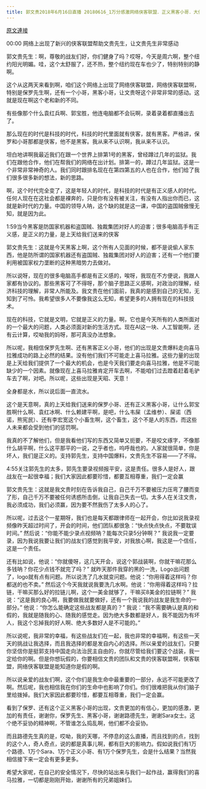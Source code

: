 ```yaml
---
title: 郭文贵2018年6月16日直播 20180616_1万分感激网络侠客联盟．正义黑客小哥．大侠保罗先生的拨剑相助．给大家一个真相
---
```


[原文連接](https://gnews.org/ThreadView/53477914)

00:00 网络上出现了新兴的侠客联盟帮助文贵先生，让文贵先生非常感动

郭文贵先生：啊，尊敬的战友们好，你们健身了吗？哎呀，今天是周六啊，整个纽约阳光明媚。哇，这个太舒服了，还不热，整个纽约现在车也少了，特别特别的静啊。


这个从这两天来看到啊，咱们这个网络上出现了网络侠客联盟，网络侠客联盟啊，特别是保罗先生啊，还有一个小哥，黑客小哥，让文贵呀这个非常非常的感动。这就是现在啊这个老和新的不同。


有些像那个什么袁红兵啊、郭宝胜，他连电脑都不会玩啊，录着录着都直播出去了。


那么现在的时代是科技的时代，科技的时代里面就有侠客，就有黑客。严格讲，保罗和小哥那都是侠客，他不是黑客。我从来不认识啊，我从来不认识。


坦白地讲啊我最近我们在跟一个世界上排第1号的黑客，曾经蹲过几年的监狱。我们在跟他合作，他们在帮我们的网络在出计划。排第一的，蹲过几年监狱。这是一个非常非常神奇的人。我们同时跟排名现在在第四第五的人也在合作，他们给了我们很多很多新的想法，新的思路。


啊，这个时代完全变了，这是年轻人的时代，是科技的时代是有正义感人的时代。任何人现在在这社会都是裸奔的，只是你有没有被关注，有没有人指出你而已，这就是新时代的力量。中国的领导人呐，这个缺的就是这一课，中国的盗国贼傲慢无知，就是因为此。


1:59当今黑客是防国家机器和盗国贼、独裁集团对好人的迫害；很多电脑高手有正义感，是正义的力量，是上天给我们送来的侠客

郭文贵先生：这就是今天黑客上啊，这个所有人见面的时候，都不是说偷人家东西，他是防所谓的国家机器还有盗国贼、独裁集团对好人的迫害；还有一个他们要利用被国家权力垄断的这种黑暗势力去做对。


所以说呀，现在的很多电脑高手都是有正义感的，唉呀，我现在不方便说，我跟人家都有协议的。那些黑客可了不得呀，那个脑子思路正义感啊，对政治的理解，经济科技的理解，非常人所能及。我文贵在他们面前，我真的是感到自己的无知，无知到了可怜。我希望很多人不要像我这么无知，希望更多的人拥有现在的科技技术。


现在的科技，它就是文明，它就是正义的力量。啊，它也是今天所有的人类所面对的一个最大的问题，人类必须面对新的生活方式。现在AI这一块、人工智能啊，还有云计算，哎呦我的妈呀，那可真没办法想象。


所以呢，我相信保罗先生啊、还有黑客正义小哥，他们的出现是文贵爆料走向喜马拉雅成功的路上必然的结果。没有他们我们不可能走上喜马拉雅。这些力量的出现是上天给我们提供了一个最大的机会，也是今天我们要走向喜马拉雅，他是不可能缺少的一个因素。就像现在上喜马拉雅肯定开车去啊，不能咱们过去蹬着赶着毛驴车去了啊，对吧。所以呢，这些出现是天昭、天意！


全身都是水，所以说后面一直流水。


这个是天意啊，真的上天给我们送来的保罗小哥、还有正义黑客小哥，让什么郭宝胜啊什么啊、袁红冰啊、什么赖建平啊，是吧，什么韦屎（孟维参）、屎诺（西诺，熊宪民）、还有李宏宽这个小畜生啊，这个畜生，这个不是人的东西，而这些人未来都会受到他们的惩罚啊。


我真的不了解他们，但是我看他们写的东西又简单又扼要，不是咬文琢字，不像那什么胡平啊，什么这平那平的一说，之乎者也，呜呼哉也的。人家就很简单，你是坏人，我们是正义的。支持郭先生，支持中国爆料，文贵先生不容易——了不得。


4:55关注郭先生的太多，郭先生要录视频报平安，这是责任。很多人是好人，跟战友在一起很幸福；我们大家因此都要珍惜，都要互相尊重，我们一定会赢

郭文贵先生：这就是我文贵时刻在告诉我自己，自己千万不要被压力压弯了腰而变了形，自己千万不要被任何诱惑所击倒，让我自己失去一切。太多人在关注文贵，我必须成功，我们必须赢，因为要不然我伤了太多人的心了。


所以呢，过去这个一星期呀，我们也是每天都跟律师在一起开会，你比如说我录视频像昨天超过时间了，开会的时间，他们团队都很急：“快点快点快点，不要耽误时间。” 然后说：“你能不能少录点视频呐？能每次只录5分钟啊？” 我说我一定要录，因为我说我要让我们的战友们感觉到我平安，对我放心啊，我这是一个信任，这是一个责任。


还有比如说，他说：“你就傻呀，这几天开会，说这个郭战装啊，你就干嘛花那么多钱呐？你花少点钱不就完了吗？” 就昨天那件我穿的黑的一洗，Logo出问题了，logo就有点有问题。所以说洗了几水就变问题。他说：“你用得着这样吗？你都送的也不卖。” 然后这个今天我就说我要洗几水啊。他说：“你用得着这样吗？拉链，干嘛买那么好的拉链儿啊，这个一美金就够了，干嘛买8美金的拉链啊？” 我说：“这是我的良心啊，我要做我就要做好，还有一个我说我的战友是我生命的一部分。” 他说：“你怎么能确定这些战友都是真的？” 我说：“我不需要确认是真的和假的，我就是随我的心、随我的感觉走。因为绝大多数都是好人，我不能因为有坏人，我这个忘掉我的好人啊、绝大多数好人是不可能的。” 


所以说呢，我非常的幸福，有这些战友们在一起，我也非常的幸福啊，有这些一天天的挑战让我选择，而且我选择的都是发自内心的选择。所以亲爱的战友们，只要你坚信你是挺郭支持中国走向法治民主自由的，你就尽管给我们要这个战装，我一定给你的啊。但是你想玩假的，你要相信文贵的团队和文贵的侠客联盟啊，侠客联盟，网络侠客联盟是能知道你是假的啊。


所以说亲爱的战友们啊，这个你们是我生命中最重要的一部分，永远不可能更改了啊。然后呢，我也相信我在你们的生命中也影响了你们。你们很难把我从你们脑子里给拨掉。我们大家因此都要珍惜，都要互相尊重，我们一定会赢。


看到了保罗、还有这个正义黑客小哥的出现，文贵更加的有信心，更加的感激，更加的有责任，谢谢你，保罗先生、黑客小哥，谢谢路德先生，谢谢Sara女士。这个绝不妥协的精神啊，不管谁怎么捣乱啊，他们都不会妥协。


而且路德先生真的是，哎呦，我的天哪，不停息的这么直播，而且找到的点，找到的这个人，奇人奇点，说的都是真事儿啊，都有巨大的影响力。假如说我们有1万个路德、1万个Sara、1万个正义小哥、有1万个保罗先生，会是什么结果？当然我相信接下来一定会有更多更多。


希望大家呢，在自己的安全情况下，尽快的站出来与我们一起作战，赢得我们的喜马拉雅，一切都是刚刚开始，谢谢所有的兄弟姐妹们。
